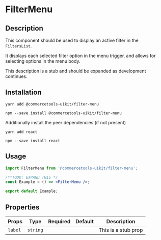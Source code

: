 <!-- THIS IS AN AUTOGENERATED FILE. DO NOT EDIT THIS FILE DIRECTLY. -->
<!-- This file is created by the `yarn generate-readme` script. -->

# FilterMenu

## Description

This component should be used to display an active filter in the `FiltersList`.

It displays each selected filter option in the menu trigger, and allows for selecting options in the menu body.

This description is a stub and should be expanded as development continues.

## Installation

```
yarn add @commercetools-uikit/filter-menu
```

```
npm --save install @commercetools-uikit/filter-menu
```

Additionally install the peer dependencies (if not present)

```
yarn add react
```

```
npm --save install react
```

## Usage

```jsx
import FilterMenu from '@commercetools-uikit/filter-menu';

/**TODO: EXPAND THIS */
const Example = () => <FilterMenu />;

export default Example;
```

## Properties

| Props   | Type     | Required | Default | Description         |
| ------- | -------- | :------: | ------- | ------------------- |
| `label` | `string` |          |         | This is a stub prop |
